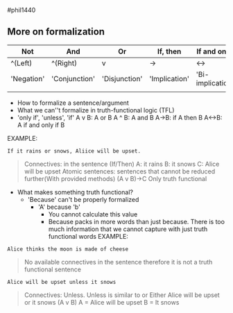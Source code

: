 #phil1440 
## More on formalization 
| Not        | And           | Or            | If, then      | If and only if     |
| ---------- | ------------- | ------------- | ------------- | ------------------ |
| ^(Left)    | ^(Right)      | v             | ->            | <->                |
| 'Negation' | 'Conjunction' | 'Disjunction' | 'Implication' | 'Bi-implicational' |
|            |               |               |               |                    |
- How to formalize a sentence/argument
- What we can''t formalize in truth-functional logic (TFL)
- 'only if', 'unless', 'if'
A v B: A or B
A ^ B: A and B
A->B: if A then B
A<->B: A if and only if B

EXAMPLE:
```
If it rains or snows, Aliice will be upset.
```
> Connectives: in the sentence (If/Then)
> A: it rains
> B: it snows
> C: Alice will be upset
> Atomic sentences: sentences that cannot be reduced further(With provided methods)
> (A v B)->C
> Only truth functional

- What makes something truth functional? 
	- 'Because' can't be properly formalized
		- 'A' because 'b'
			- You cannot calculate this value
			- Because packs in more words than just because. There is too much information that we cannot capture with just truth functional words
EXAMPLE:
```
Alice thinks the moon is made of cheese
```
> No available connectives in the sentence therefore it is not a truth functional sentence 
```
Alice will be upset unless it snows
```
> Connectives: Unless. Unless is similar to or 
> Either Alice will be upset or it snows
> (A v B) 
> A = Alice will be upset
> B = It snows